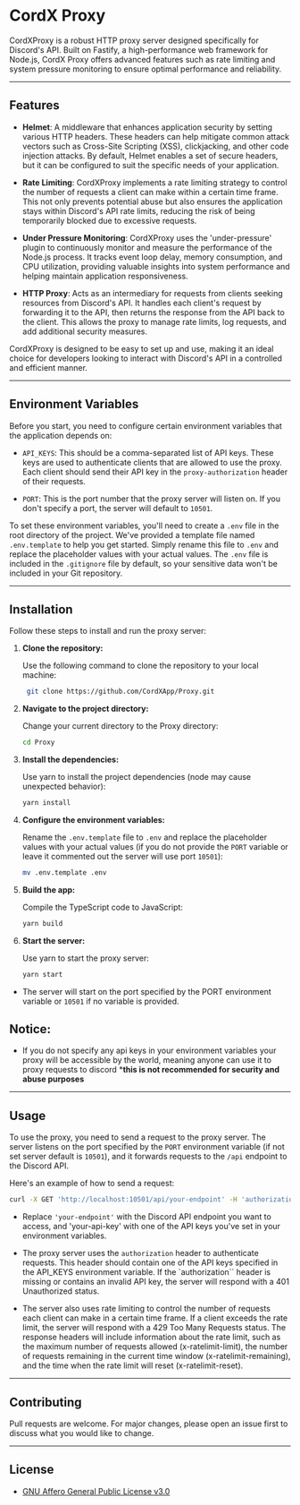 # CordX Proxy
CordXProxy is a robust HTTP proxy server designed specifically for Discord's API. Built on Fastify, a high-performance web framework for Node.js, CordX Proxy offers advanced features such as rate limiting and system pressure monitoring to ensure optimal performance and reliability. 

---

## Features
- **Helmet**: A middleware that enhances application security by setting various HTTP headers. These headers can help mitigate common attack vectors such as Cross-Site Scripting (XSS), clickjacking, and other code injection attacks. By default, Helmet enables a set of secure headers, but it can be configured to suit the specific needs of your application.

- **Rate Limiting**: CordXProxy implements a rate limiting strategy to control the number of requests a client can make within a certain time frame. This not only prevents potential abuse but also ensures the application stays within Discord's API rate limits, reducing the risk of being temporarily blocked due to excessive requests.

- **Under Pressure Monitoring**: CordXProxy uses the 'under-pressure' plugin to continuously monitor and measure the performance of the Node.js process. It tracks event loop delay, memory consumption, and CPU utilization, providing valuable insights into system performance and helping maintain application responsiveness.

- **HTTP Proxy**: Acts as an intermediary for requests from clients seeking resources from Discord's API. It handles each client's request by forwarding it to the API, then returns the response from the API back to the client. This allows the proxy to manage rate limits, log requests, and add additional security measures.

CordXProxy is designed to be easy to set up and use, making it an ideal choice for developers looking to interact with Discord's API in a controlled and efficient manner.

---

## Environment Variables
Before you start, you need to configure certain environment variables that the application depends on:

- `API_KEYS`: This should be a comma-separated list of API keys. These keys are used to authenticate clients that are allowed to use the proxy. Each client should send their API key in the `proxy-authorization` header of their requests.

- `PORT`: This is the port number that the proxy server will listen on. If you don't specify a port, the server will default to `10501`.

To set these environment variables, you'll need to create a `.env` file in the root directory of the project. We've provided a template file named `.env.template` to help you get started. Simply rename this file to `.env` and replace the placeholder values with your actual values. The `.env` file is included in the `.gitignore` file by default, so your sensitive data won't be included in your Git repository.

---

## Installation
Follow these steps to install and run the proxy server:

1. **Clone the repository:**

   Use the following command to clone the repository to your local machine:
   
   ```bash
    git clone https://github.com/CordXApp/Proxy.git
   ```

2. **Navigate to the project directory:**

   Change your current directory to the Proxy directory:

   ```bash
   cd Proxy
   ```

3. **Install the dependencies:**

   Use yarn to install the project dependencies (node may cause unexpected behavior):
   
   ```bash
   yarn install
   ``` 

4. **Configure the environment variables:**

   Rename the `.env.template` file to `.env` and replace the placeholder values with your actual values (if you do not provide the `PORT` variable or leave it commented out the server will use port `10501`):
   
   ```bash
   mv .env.template .env
   ```

5. **Build the app:**

   Compile the TypeScript code to JavaScript:

   ```bash
   yarn build
   ```

6. **Start the server:**

   Use yarn to start the proxy server:

   ```bash
   yarn start
   ```

- The server will start on the port specified by the PORT environment variable or `10501` if no variable is provided.

## Notice:
- If you do not specify any api keys in your environment variables your proxy will be accessible by the world, meaning anyone can use it
to proxy requests to discord ***this is not recommended for security and abuse purposes**


---

## Usage
To use the proxy, you need to send a request to the proxy server. The server listens on the port specified by the `PORT` environment variable (if not set server default is `10501`), and it forwards requests to the `/api` endpoint to the Discord API.

Here's an example of how to send a request:
```bash
curl -X GET 'http://localhost:10501/api/your-endpoint' -H 'authorization: your-api-key'
```

- Replace `'your-endpoint'` with the Discord API endpoint you want to access, and 'your-api-key' with one of the API keys you've set in your environment variables.

- The proxy server uses the `authorization` header to authenticate requests. This header should contain one of the API keys specified in the API_KEYS environment variable. If the `authorization`` header is missing or contains an invalid API key, the server will respond with a 401 Unauthorized status.

- The server also uses rate limiting to control the number of requests each client can make in a certain time frame. If a client exceeds the rate limit, the server will respond with a 429 Too Many Requests status. The response headers will include information about the rate limit, such as the maximum number of requests allowed (x-ratelimit-limit), the number of requests remaining in the current time window (x-ratelimit-remaining), and the time when the rate limit will reset (x-ratelimit-reset).

---

## Contributing
Pull requests are welcome. For major changes, please open an issue first to discuss what you would like to change.

--- 

## License
- [GNU Affero General Public License v3.0](./LICENSE)